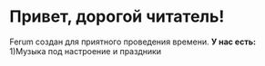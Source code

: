 
<html>
  <body>
    <h1>Привет, дорогой читатель!</h1>
    <p>Ferum создан для приятного проведения времени. <b>У нас есть:</b>
      <br>
      1)Музыка под настроение и праздники
    </p>
  </body>
</html>
